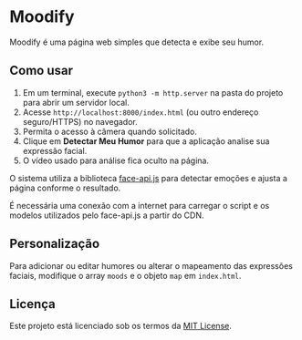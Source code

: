 # Moodify

Moodify é uma página web simples que detecta e exibe seu humor.

## Como usar

1. Em um terminal, execute `python3 -m http.server` na pasta do projeto para abrir um servidor local.
2. Acesse `http://localhost:8000/index.html` (ou outro endereço seguro/HTTPS) no navegador.
3. Permita o acesso à câmera quando solicitado.
4. Clique em **Detectar Meu Humor** para que a aplicação analise sua expressão facial.
5. O vídeo usado para análise fica oculto na página.

O sistema utiliza a biblioteca [face-api.js](https://github.com/justadudewhohacks/face-api.js) para detectar emoções e ajusta a página conforme o resultado.

É necessária uma conexão com a internet para carregar o script e os modelos utilizados pelo face-api.js a partir do CDN.

## Personalização

Para adicionar ou editar humores ou alterar o mapeamento das expressões faciais, modifique o array `moods` e o objeto `map` em `index.html`.

## Licença

Este projeto está licenciado sob os termos da [MIT License](LICENSE).


